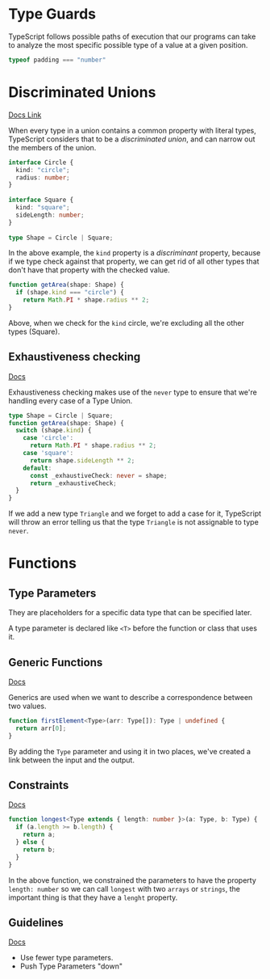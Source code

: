 # Type Guards

TypeScript follows possible paths of execution that our programs can take to analyze the most specific possible type of a value at a given position.

```ts
typeof padding === "number"
```

# Discriminated Unions

[Docs Link](https://www.typescriptlang.org/docs/handbook/2/narrowing.html#discriminated-unions)

When every type in a union contains a common property with literal types, TypeScript considers that to be a _discriminated union_, and can narrow out the members of the union.

```ts
interface Circle {
  kind: "circle";
  radius: number;
}
 
interface Square {
  kind: "square";
  sideLength: number;
}
 
type Shape = Circle | Square;
```

In the above example, the `kind` property is a *discriminant* property, because if we type check against that property, we can get rid of all other types that don't have that property with the checked value.

```ts
function getArea(shape: Shape) {
  if (shape.kind === "circle") {
    return Math.PI * shape.radius ** 2;
}
```

Above, when we check for the `kind` circle, we're excluding all the other types (Square).

## Exhaustiveness checking
[Docs](https://www.typescriptlang.org/docs/handbook/2/narrowing.html#exhaustiveness-checking)

Exhaustiveness checking makes use of the `never` type to ensure that we're handling every case of a Type Union.
```ts
type Shape = Circle | Square;
function getArea(shape: Shape) {
  switch (shape.kind) {
    case 'circle':
      return Math.PI * shape.radius ** 2;
    case 'square':
      return shape.sideLength ** 2;
    default:
      const _exhaustiveCheck: never = shape;
      return _exhaustiveCheck;
  }
}
```

If we add a new type `Triangle` and we forget to add a case for it, TypeScript will throw an error telling us that the type `Triangle` is not assignable to type `never`.

# Functions

## Type Parameters
They are placeholders for a specific data type that can be specified later.

A type parameter is declared like `<T>` before the function or class that uses it.

## Generic Functions

[Docs](https://www.typescriptlang.org/docs/handbook/2/functions.html#generic-functions)

Generics are used when we want to describe a correspondence between two values.
```ts
function firstElement<Type>(arr: Type[]): Type | undefined {
  return arr[0];
}
```
By adding the `Type` parameter and using it in two places, we've created a link between the input and the output.

## Constraints
[Docs](https://www.typescriptlang.org/docs/handbook/2/functions.html#constraints)

```ts
function longest<Type extends { length: number }>(a: Type, b: Type) {
  if (a.length >= b.length) {
    return a;
  } else {
    return b;
  }
}
```

In the above function, we constrained the parameters to have the property `length: number` so we can call `longest` with two `arrays`  or `strings`, the important thing is that they have a `lenght` property.

## Guidelines
[Docs](https://www.typescriptlang.org/docs/handbook/2/functions.html#guidelines-for-writing-good-generic-functions)

- Use fewer type parameters.
- Push Type Parameters "down"
